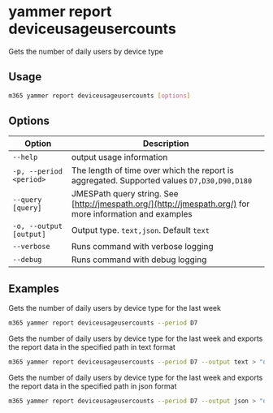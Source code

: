 # yammer report deviceusageusercounts

Gets the number of daily users by device type

## Usage

```sh
m365 yammer report deviceusageusercounts [options]
```

## Options

Option|Description
------|-----------
`--help`|output usage information
`-p, --period <period>`|The length of time over which the report is aggregated. Supported values `D7,D30,D90,D180`
`--query [query]`|JMESPath query string. See [http://jmespath.org/](http://jmespath.org/) for more information and examples
`-o, --output [output]`|Output type. `text,json`. Default `text`
`--verbose`|Runs command with verbose logging
`--debug`|Runs command with debug logging

## Examples

Gets the number of daily users by device type for the last week

```sh
m365 yammer report deviceusageusercounts --period D7
```

Gets the number of daily users by device type for the last week and exports the report data in the specified path in text format

```sh
m365 yammer report deviceusageusercounts --period D7 --output text > "deviceusageusercounts.txt"
```

Gets the number of daily users by device type for the last week and exports the report data in the specified path in json format

```sh
m365 yammer report deviceusageusercounts --period D7 --output json > "deviceusageusercounts.json"
```
